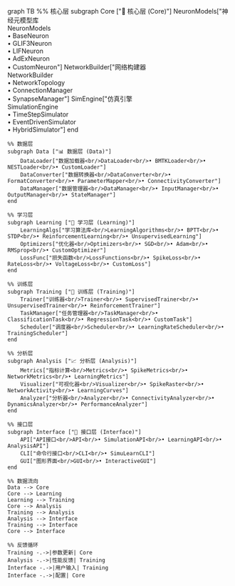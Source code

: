 graph TB
    %% 核心层
    subgraph Core ["🔧 核心层 (Core)"]
        NeuronModels["神经元模型库<br/>NeuronModels<br/>• BaseNeuron<br/>• GLIF3Neuron<br/>• LIFNeuron<br/>• AdExNeuron<br/>• CustomNeuron"]
        NetworkBuilder["网络构建器<br/>NetworkBuilder<br/>• NetworkTopology<br/>• ConnectionManager<br/>• SynapseManager"]
        SimEngine["仿真引擎<br/>SimulationEngine<br/>• TimeStepSimulator<br/>• EventDrivenSimulator<br/>• HybridSimulator"]
    end
    
    %% 数据层
    subgraph Data ["📊 数据层 (Data)"]
        DataLoader["数据加载器<br/>DataLoader<br/>• BMTKLoader<br/>• NESTLoader<br/>• CustomLoader"]
        DataConverter["数据转换器<br/>DataConverter<br/>• FormatConverter<br/>• ParameterMapper<br/>• ConnectivityConverter"]
        DataManager["数据管理器<br/>DataManager<br/>• InputManager<br/>• OutputManager<br/>• StateManager"]
    end
    
    %% 学习层
    subgraph Learning ["🧠 学习层 (Learning)"]
        LearningAlgs["学习算法库<br/>LearningAlgorithms<br/>• BPTT<br/>• STDP<br/>• ReinforcementLearning<br/>• UnsupervisedLearning"]
        Optimizers["优化器<br/>Optimizers<br/>• SGD<br/>• Adam<br/>• RMSprop<br/>• CustomOptimizer"]
        LossFunc["损失函数<br/>LossFunctions<br/>• SpikeLoss<br/>• RateLoss<br/>• VoltageLoss<br/>• CustomLoss"]
    end
    
    %% 训练层
    subgraph Training ["🎯 训练层 (Training)"]
        Trainer["训练器<br/>Trainer<br/>• SupervisedTrainer<br/>• UnsupervisedTrainer<br/>• ReinforcementTrainer"]
        TaskManager["任务管理器<br/>TaskManager<br/>• ClassificationTask<br/>• RegressionTask<br/>• CustomTask"]
        Scheduler["调度器<br/>Scheduler<br/>• LearningRateScheduler<br/>• TrainingScheduler"]
    end
    
    %% 分析层
    subgraph Analysis ["📈 分析层 (Analysis)"]
        Metrics["指标计算<br/>Metrics<br/>• SpikeMetrics<br/>• NetworkMetrics<br/>• LearningMetrics"]
        Visualizer["可视化器<br/>Visualizer<br/>• SpikeRaster<br/>• NetworkActivity<br/>• LearningCurves"]
        Analyzer["分析器<br/>Analyzer<br/>• ConnectivityAnalyzer<br/>• DynamicsAnalyzer<br/>• PerformanceAnalyzer"]
    end
    
    %% 接口层
    subgraph Interface ["🔌 接口层 (Interface)"]
        API["API接口<br/>API<br/>• SimulationAPI<br/>• LearningAPI<br/>• AnalysisAPI"]
        CLI["命令行接口<br/>CLI<br/>• SimuLearnCLI"]
        GUI["图形界面<br/>GUI<br/>• InteractiveGUI"]
    end
    
    %% 数据流向
    Data --> Core
    Core --> Learning
    Learning --> Training
    Core --> Analysis
    Training --> Analysis
    Analysis --> Interface
    Training --> Interface
    Core --> Interface
    
    %% 反馈循环
    Training -.->|参数更新| Core
    Analysis -.->|性能反馈| Training
    Interface -.->|用户输入| Training
    Interface -.->|配置| Core
